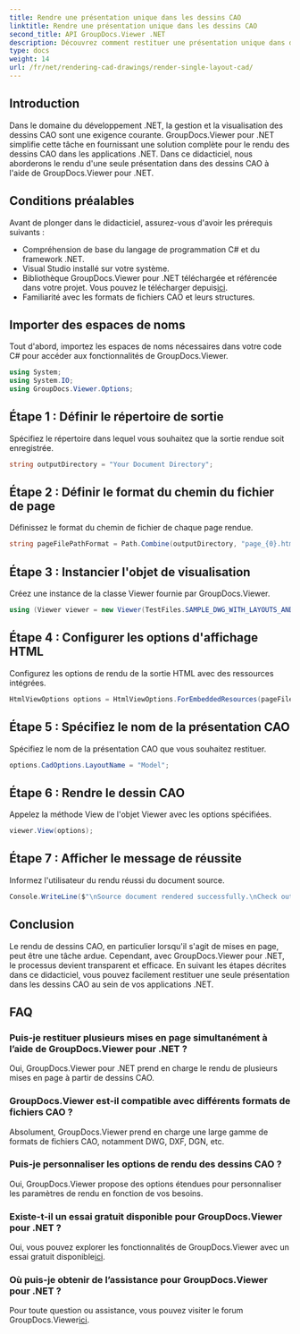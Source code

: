 ```yaml
---
title: Rendre une présentation unique dans les dessins CAO
linktitle: Rendre une présentation unique dans les dessins CAO
second_title: API GroupDocs.Viewer .NET
description: Découvrez comment restituer une présentation unique dans des dessins CAO à l'aide de GroupDocs.Viewer pour .NET. Étapes simples pour une intégration transparente dans vos applications .NET.
type: docs
weight: 14
url: /fr/net/rendering-cad-drawings/render-single-layout-cad/
---
```

## Introduction
Dans le domaine du développement .NET, la gestion et la visualisation des dessins CAO sont une exigence courante. GroupDocs.Viewer pour .NET simplifie cette tâche en fournissant une solution complète pour le rendu des dessins CAO dans les applications .NET. Dans ce didacticiel, nous aborderons le rendu d'une seule présentation dans des dessins CAO à l'aide de GroupDocs.Viewer pour .NET.
## Conditions préalables
Avant de plonger dans le didacticiel, assurez-vous d'avoir les prérequis suivants :
- Compréhension de base du langage de programmation C# et du framework .NET.
- Visual Studio installé sur votre système.
-  Bibliothèque GroupDocs.Viewer pour .NET téléchargée et référencée dans votre projet. Vous pouvez le télécharger depuis[ici](https://releases.groupdocs.com/viewer/net/).
- Familiarité avec les formats de fichiers CAO et leurs structures.

## Importer des espaces de noms
Tout d'abord, importez les espaces de noms nécessaires dans votre code C# pour accéder aux fonctionnalités de GroupDocs.Viewer.

```csharp
using System;
using System.IO;
using GroupDocs.Viewer.Options;
```

## Étape 1 : Définir le répertoire de sortie
Spécifiez le répertoire dans lequel vous souhaitez que la sortie rendue soit enregistrée.
```csharp
string outputDirectory = "Your Document Directory";
```
## Étape 2 : Définir le format du chemin du fichier de page
Définissez le format du chemin de fichier de chaque page rendue.
```csharp
string pageFilePathFormat = Path.Combine(outputDirectory, "page_{0}.html");
```
## Étape 3 : Instancier l'objet de visualisation
Créez une instance de la classe Viewer fournie par GroupDocs.Viewer.
```csharp
using (Viewer viewer = new Viewer(TestFiles.SAMPLE_DWG_WITH_LAYOUTS_AND_LAYERS))
```
## Étape 4 : Configurer les options d'affichage HTML
Configurez les options de rendu de la sortie HTML avec des ressources intégrées.
```csharp
HtmlViewOptions options = HtmlViewOptions.ForEmbeddedResources(pageFilePathFormat);
```
## Étape 5 : Spécifiez le nom de la présentation CAO
Spécifiez le nom de la présentation CAO que vous souhaitez restituer.
```csharp
options.CadOptions.LayoutName = "Model";
```
## Étape 6 : Rendre le dessin CAO
Appelez la méthode View de l'objet Viewer avec les options spécifiées.
```csharp
viewer.View(options);
```
## Étape 7 : Afficher le message de réussite
Informez l'utilisateur du rendu réussi du document source.
```csharp
Console.WriteLine($"\nSource document rendered successfully.\nCheck output in {outputDirectory}.");
```

## Conclusion
Le rendu de dessins CAO, en particulier lorsqu'il s'agit de mises en page, peut être une tâche ardue. Cependant, avec GroupDocs.Viewer pour .NET, le processus devient transparent et efficace. En suivant les étapes décrites dans ce didacticiel, vous pouvez facilement restituer une seule présentation dans les dessins CAO au sein de vos applications .NET.
## FAQ
### Puis-je restituer plusieurs mises en page simultanément à l’aide de GroupDocs.Viewer pour .NET ?
Oui, GroupDocs.Viewer pour .NET prend en charge le rendu de plusieurs mises en page à partir de dessins CAO.
### GroupDocs.Viewer est-il compatible avec différents formats de fichiers CAO ?
Absolument, GroupDocs.Viewer prend en charge une large gamme de formats de fichiers CAO, notamment DWG, DXF, DGN, etc.
### Puis-je personnaliser les options de rendu des dessins CAO ?
Oui, GroupDocs.Viewer propose des options étendues pour personnaliser les paramètres de rendu en fonction de vos besoins.
### Existe-t-il un essai gratuit disponible pour GroupDocs.Viewer pour .NET ?
 Oui, vous pouvez explorer les fonctionnalités de GroupDocs.Viewer avec un essai gratuit disponible[ici](https://releases.groupdocs.com/).
### Où puis-je obtenir de l’assistance pour GroupDocs.Viewer pour .NET ?
 Pour toute question ou assistance, vous pouvez visiter le forum GroupDocs.Viewer[ici](https://forum.groupdocs.com/c/viewer/9).